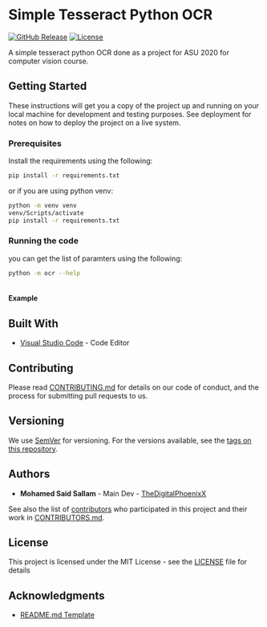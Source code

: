 # Simple Tesseract Python OCR

[![GitHub Release][github_release_badge]][github_release_link]
[![License][license-image]][license-url]

A simple tesseract python OCR done as a project for ASU 2020 for computer vision course.

## Getting Started

These instructions will get you a copy of the project up and running on your local machine for development and testing purposes. See deployment for notes on how to deploy the project on a live system.

### Prerequisites

Install the requirements using the following:

```sh
pip install -r requirements.txt
```

or if you are using python venv:

```sh
python -m venv venv
venv/Scripts/activate
pip install -r requirements.txt
```

### Running the code

you can get the list of paramters using the following:

```sh
python -m ocr --help
```

```sh
```

#### Example



## Built With

* [Visual Studio Code](https://code.visualstudio.com/) - Code Editor

## Contributing

Please read [CONTRIBUTING.md](CONTRIBUTING.md) for details on our code of conduct, and the process for submitting pull requests to us.

## Versioning

We use [SemVer](http://semver.org/) for versioning. For the versions available, see the [tags on this repository][github-tags].

## Authors

* **Mohamed Said Sallam** - Main Dev - [TheDigitalPhoenixX](https://github.com/TheDigitalPhoenixX)

See also the list of [contributors][github-contributors] who participated in this project and their work in [CONTRIBUTORS.md](CONTRIBUTORS.md).

## License

This project is licensed under the MIT License - see the [LICENSE](LICENSE) file for details

## Acknowledgments

* [README.md Template](https://gist.github.com/PurpleBooth/109311bb0361f32d87a2)

[license-image]: https://img.shields.io/badge/License-MIT-brightgreen.svg
[license-url]: https://opensource.org/licenses/MIT

[github_release_badge]: https://img.shields.io/github/v/release/TheDigitalPhoenixX/Simple-Tesseract-Python-OCR.svg?style=flat&include_prereleases
[github_release_link]: https://github.com/TheDigitalPhoenixX/Simple-Tesseract-Python-OCR/releases

[github-contributors]: https://github.com/TheDigitalPhoenixX/Simple-Tesseract-Python-OCR/contributors
[github-tags]: https://github.com/TheDigitalPhoenixX/Simple-Tesseract-Python-OCR/tags
